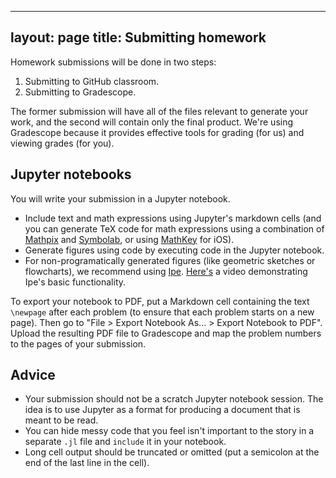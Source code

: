 
---
layout: page
title: Submitting homework
---

Homework submissions will be done in two steps: 

1. Submitting to GitHub classroom.
2. Submitting to Gradescope.

The former submission will have all of the files relevant to generate your work, and the second will contain only the final product. We're using Gradescope because it provides effective tools for grading (for us) and viewing grades (for you).  

## Jupyter notebooks

You will write your submission in a Jupyter notebook. 

* Include text and math expressions using Jupyter's markdown cells (and you can generate TeX code for math expressions using a combination of [Mathpix](https://mathpix.com) and [Symbolab](https://www.symbolab.com), or using [MathKey](https://mathkey-app.com) for iOS). 
* Generate figures using code by executing code in the Jupyter notebook. 
* For non-programatically generated figures (like geometric sketches or flowcharts), we recommend using [Ipe](http://ipe.otfried.org). [Here's](docs/videos/ipe-example.mp4) a video demonstrating Ipe's basic functionality. 

To export your notebook to PDF, put a Markdown cell containing the text `\newpage` after each problem (to ensure that each problem starts on a new page). Then go to "File > Export Notebook As... > Export Notebook to PDF". Upload the resulting PDF file to Gradescope and map the problem numbers to the pages of your submission.

## Advice

* Your submission should not be a scratch Jupyter notebook session. The idea is to use Jupyter as a format for producing a document that is meant to be read. 
* You can hide messy code that you feel isn't important to the story in a separate `.jl` file and `include` it in your notebook. 
* Long cell output should be truncated or omitted (put a semicolon at the end of the last line in the cell).